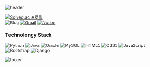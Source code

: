 ![header](https://capsule-render.vercel.app/api?type=slice&color=97DFFF&fontColor=F8D4E9&height=100&text=HyeonJeong%20Lee&fontSize=35&fontAlign=82&rotate=6&fontAlignY=30&animation=twinkling)
<!-- 소제목 : &desc=desc%20function%20is%20also%20rotated. -->
[![Solved.ac
프로필](http://mazassumnida.wtf/api/mini/generate_badge?boj=5jeon9u)](https://solved.ac/5jeon9u)<br>
![Blog](https://img.shields.io/badge/Blog-181717?style=flat&logo=gitHub&logoColor=white) [![Gmail](https://img.shields.io/badge/Gmail-EA4335?style=flat&logo=Gmail&logoColor=white)](mailto:lhynjn9@gmail.com) [![Notion](https://img.shields.io/badge/Notion-000000?style=flat&logo=Notion&logoColor=white)](https://www.notion.so/Jules-HyeonJeong-Lee-a1fee7f1bc084418b332c188811c3675)

### Technolongy Stack
![Python](https://img.shields.io/badge/Python-3776AB?style=flat&logo=Python&logoColor=white) ![Java](https://img.shields.io/badge/Java-007396?style=flat&logo=Java&logoColor=white)  ![Oracle](https://img.shields.io/badge/Oracle-F80000?style=flat&logo=Oracle&logoColor=white) ![MySQL](https://img.shields.io/badge/MySQL-4479A1?style=flat&logo=MySQL&logoColor=white) ![HTML5](https://img.shields.io/badge/HTML-E34F26?style=flat&logo=HTML5&logoColor=white) ![CSS3](https://img.shields.io/badge/CSS-1572B6?style=flat&logo=CSS3&logoColor=white)
![JavaScript](https://img.shields.io/badge/JavaScript-F7DF1E?style=flat&logo=JavaScript&logoColor=white) ![Bootstrap](https://img.shields.io/badge/Bootstrap-7952B3?style=flat&logo=Bootstrap&logoColor=white) ![Django](https://img.shields.io/badge/Django-092E20?style=flat&logo=Django&logoColor=white)


![footer](https://capsule-render.vercel.app/api?type=slice&color=97DFFF&fontColor=F8D4E9&height=100&fontSize=50&fontAlign=75&rotate=10&fontAlignY=30&animation=twinkling&section=footer)
